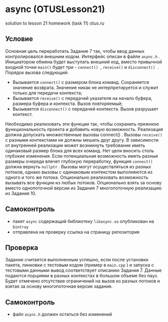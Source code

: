 # async (OTUSLesson21)
solution to lesson 21 homework (task 11) otus.ru



## Условие

Основная цель переработать Задание 7 так, чтобы ввод данных контролировался внешним кодом. Интерфейс описан в файле `async.h` . Инициатором обмена будет выступать внешний код, вместо привычной входной точки `main()` будет три - `connect() `, `receive()` и `disconnect() `.
Порядок вызова следующий:

- Вызывается `connect()` с размером блока команд. Сохраняется значение возврата. Значение никак не интерпретируется и служит только для передачи контекста;
- Вызывается `receive()` с передачей указателя на начало буфера, размера буфера и контекста. Вызов повторяемый;
- Вызывается `disconnect()` с передачей контекста. Вызов разрушает контекст.

Необходимо реализовать эти функции так, чтобы сохранить прежнюю функциональность проекта и добавить новую возможность.
Реализация должна допускать множественные вызовы connect() . Вызовы `receive()` с разными контекстами не должны мешать друг другу.
В зависимости от внутренней реализации может возникнуть требование иметь одинаковый размер блока для всех команд. Нет цели вносить столь глубокие изменения. Если потенциальная возможность иметь разные размеры очереди влечет глубокую переработку, функция `connect()` должна вернуть `nullptr` .
Вызовы могут осуществляться из разных потоков, однако вызовы с одинаковым контекстом выполняются из одного и того же потока.
Опционально реализовать возможность вызывать все функции из любых потоков.
Опционально взять за основу вместо однопоточной версии из Задания 7 многопоточную реализацию из Задания 10.

## Самоконтроль

- пакет `async` содержащий библиотеку `libasync.so` опубликован на `bintray`
- отправлена на проверку ссылка на страницу репозитория

## Проверка

Задание считается выполненным успешно, если после установки пакета, линковки с тестовым кодом (пример в `main.cpp` ) и запуска с тестовыми данными вывод соответствует описанию Задания 7. Данные подаются порциями в разных контекстах в большом объеме без пауз.
Будет отмечено отсутствие ограничений на вызов из разных потоков и взятая за основу многопоточная версия задания.

## Самоконтроль

- файл `async.h` должен остаться без изменений